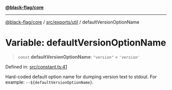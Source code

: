 [**@black-flag/core**](../../../../README.md)

***

[@black-flag/core](../../../../README.md) / [src/exports/util](../README.md) / defaultVersionOptionName

# Variable: defaultVersionOptionName

> `const` **defaultVersionOptionName**: `"version"` = `'version'`

Defined in: [src/constant.ts:41](https://github.com/Xunnamius/black-flag/blob/6975ac4841c42ac3213d392b5cb06d13a72628a4/src/constant.ts#L41)

Hard-coded default option name for dumping version text to stdout. For
example: `--${defaultVersionOptionName}`.
